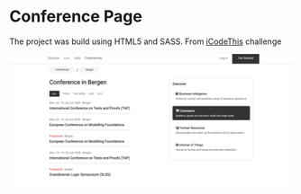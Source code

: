 # Conference Page

The project was build using HTML5 and SASS.
From [iCodeThis](https://icodethis.com/app) challenge

![Component Completed](./img/conference.png)